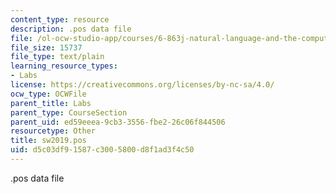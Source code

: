 ```yaml
---
content_type: resource
description: .pos data file
file: /ol-ocw-studio-app/courses/6-863j-natural-language-and-the-computer-representation-of-knowledge-spring-2003/d5c03df91587c3005800d8f1ad3f4c50_sw2019.pos
file_size: 15737
file_type: text/plain
learning_resource_types:
- Labs
license: https://creativecommons.org/licenses/by-nc-sa/4.0/
ocw_type: OCWFile
parent_title: Labs
parent_type: CourseSection
parent_uid: ed59eeea-9cb3-3556-fbe2-26c06f844506
resourcetype: Other
title: sw2019.pos
uid: d5c03df9-1587-c300-5800-d8f1ad3f4c50
---
```

.pos data file